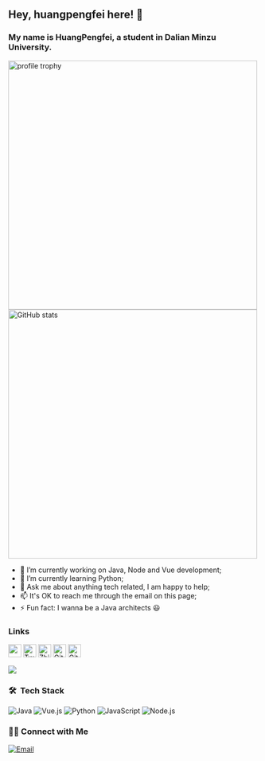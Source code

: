 ## Hey, huangpengfei here! 👋

### My name is HuangPengfei, a student in Dalian Minzu University.

<img alt="profile trophy" src="https://github-profile-trophy.vercel.app/?username=LoveClean&column=4&theme=gruvbox&margin-w=15&margin-h=15&no-frame=true" width="500">

<img alt="GitHub stats" src="https://github-readme-stats.vercel.app/api?username=LoveClean" width="500">

- 🔭 I’m currently working on Java, Node and Vue development;
- 🌱 I’m currently learning Python;<!-- 🌈 I’m looking for collaborators on [sakura-next](https://github.com/mashirozx/sakura/tree/next);-->
- 💬 Ask me about anything tech related, I am happy to help;
- 📫 It's OK to reach me through the email on this page;
- ⚡ Fun fact: I wanna be a Java architects 😃

### Links

[<img height="26" src="https://shields.io/badge/Bilibili-ffffff.svg?style=flat-square&logo=bilibili">](https://space.bilibili.com/128829597)
[<img height="26" src="https://shields.io/badge/Twitter-ffffff.svg?style=flat-square&logo=twitter" alt="Twitter" />](https://weibo.com/u/2844571151)
[<img height="26" src="https://shields.io/badge/Zhihu-ffffff.svg?style=flat-square&logo=zhihu" alt="Zhihu" />](https://www.zhihu.com/people/love-clean-24)
[<img height="26" src="https://shields.io/badge/Github-ffffff.svg?style=flat-square&logo=github" alt="Github" />](https://github.com/huangpengfeiaq)
[<img height="26" src="https://shields.io/badge/Gitee-ffffff.svg?style=flat-square&logo=gitee" alt="Gitee" />](https://gitee.com/huangpengfeiaq)

<img src="https://github-readme-stats.vercel.app/api/top-langs/?username=LoveClean&layout=compact"></img>

### 🛠 &nbsp;Tech Stack
![Java](https://img.shields.io/badge/-Java-333333?style=flat&logo=java)
![Vue.js](https://img.shields.io/badge/-Vue-333333?style=flat&logo=vue.js)
![Python](https://img.shields.io/badge/-Python-333333?style=flat&logo=python)
![JavaScript](https://img.shields.io/badge/-JavaScript-333333?style=flat&logo=javascript)
![Node.js](https://img.shields.io/badge/-Node-333333?style=flat&logo=node.js)

### 🤝🏻&nbsp;Connect with Me
<a href="mailto:huangpengfeiaq@qq.com"><img alt="Email" src="https://img.shields.io/badge/Email-huangpengfeiaq@qq.com-blue?style=flat-square&logo=gmail"></a>
